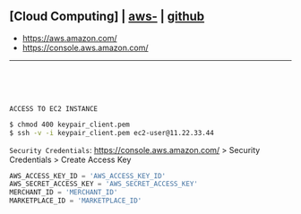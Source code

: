 ## [Cloud Computing] | [aws-]() | [github]()

- https://aws.amazon.com/
- https://console.aws.amazon.com/


---

<br><br><br>

`ACCESS TO EC2 INSTANCE`

```bash
$ chmod 400 keypair_client.pem
$ ssh -v -i keypair_client.pem ec2-user@11.22.33.44
```



`Security Credentials`: https://console.aws.amazon.com/ > Security Credentials > Create Access Key
```python
AWS_ACCESS_KEY_ID = 'AWS_ACCESS_KEY_ID'
AWS_SECRET_ACCESS_KEY = 'AWS_SECRET_ACCESS_KEY'
MERCHANT_ID = 'MERCHANT_ID'
MARKETPLACE_ID = 'MARKETPLACE_ID' 
```
